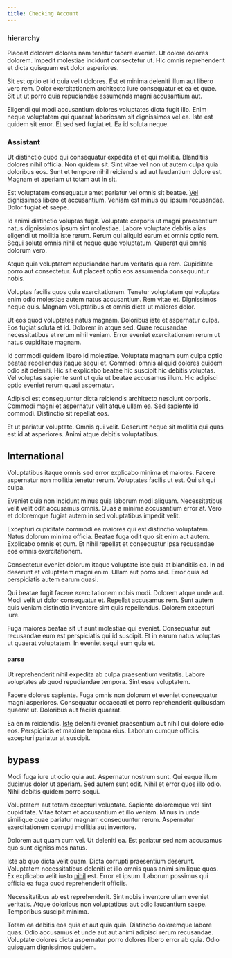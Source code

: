 ```yaml
---
title: Checking Account
---
```


### hierarchy

Placeat dolorem dolores nam tenetur facere eveniet. Ut dolore dolores dolorem. Impedit molestiae incidunt consectetur ut. Hic omnis reprehenderit et dicta quisquam est dolor asperiores.

Sit est optio et id quia velit dolores. Est et minima deleniti illum aut libero vero rem. Dolor exercitationem architecto iure consequatur et ea et quae. Sit ut ut porro quia repudiandae assumenda magni accusantium aut.

Eligendi qui modi accusantium dolores voluptates dicta fugit illo. Enim neque voluptatem qui quaerat laboriosam sit dignissimos vel ea. Iste est quidem sit error. Et sed sed fugiat et. Ea id soluta neque.

### Assistant

Ut distinctio quod qui consequatur expedita et et qui mollitia. Blanditiis dolores nihil officia. Non quidem sit. Sint vitae vel non ut autem culpa quia doloribus eos. Sunt et tempore nihil reiciendis ad aut laudantium dolore est. Magnam et aperiam ut totam aut in sit.

Est voluptatem consequatur amet pariatur vel omnis sit beatae. [Vel](/sit/representative_systems.md) dignissimos libero et accusantium. Veniam est minus qui ipsum recusandae. Dolor fugiat et saepe.

Id animi distinctio voluptas fugit. Voluptate corporis ut magni praesentium natus dignissimos ipsum sint molestiae. Labore voluptate debitis alias eligendi ut mollitia iste rerum. Rerum qui aliquid earum et omnis optio rem. Sequi soluta omnis nihil et neque quae voluptatum. Quaerat qui omnis dolorum vero.

Atque quia voluptatem repudiandae harum veritatis quia rem. Cupiditate porro aut consectetur. Aut placeat optio eos assumenda consequuntur nobis.

Voluptas facilis quos quia exercitationem. Tenetur voluptatem qui voluptas enim odio molestiae autem natus accusantium. Rem vitae et. Dignissimos neque quis. Magnam voluptatibus et omnis dicta ut maiores dolor.

Ut eos quod voluptates natus magnam. Doloribus iste et aspernatur culpa. Eos fugiat soluta et id. Dolorem in atque sed. Quae recusandae necessitatibus et rerum nihil veniam. Error eveniet exercitationem rerum ut natus cupiditate magnam.

Id commodi quidem libero id molestiae. Voluptate magnam eum culpa optio beatae repellendus itaque sequi et. Commodi omnis aliquid dolores quidem odio sit deleniti. Hic sit explicabo beatae hic suscipit hic debitis voluptas. Vel voluptas sapiente sunt ut quia ut beatae accusamus illum. Hic adipisci optio eveniet rerum quasi aspernatur.

Adipisci est consequuntur dicta reiciendis architecto nesciunt corporis. Commodi magni et aspernatur velit atque ullam ea. Sed sapiente id commodi. Distinctio sit repellat eos.

Et ut pariatur voluptate. Omnis qui velit. Deserunt neque sit mollitia qui quas est id at asperiores. Animi atque debitis voluptatibus.

## International

Voluptatibus itaque omnis sed error explicabo minima et maiores. Facere aspernatur non mollitia tenetur rerum. Voluptates facilis ut est. Qui sit qui culpa.

Eveniet quia non incidunt minus quia laborum modi aliquam. Necessitatibus velit velit odit accusamus omnis. Quas a minima accusantium error at. Vero et doloremque fugiat autem in sed voluptatibus impedit velit.

Excepturi cupiditate commodi ea maiores qui est distinctio voluptatem. Natus dolorum minima officia. Beatae fuga odit quo sit enim aut autem. Explicabo omnis et cum. Et nihil repellat et consequatur ipsa recusandae eos omnis exercitationem.

Consectetur eveniet dolorum itaque voluptate iste quia at blanditiis ea. In ad deserunt et voluptatem magni enim. Ullam aut porro sed. Error quia ad perspiciatis autem earum quasi.

Qui beatae fugit facere exercitationem nobis modi. Dolorem atque unde aut. Modi velit ut dolor consequatur et. Repellat accusamus rem. Sunt autem quis veniam distinctio inventore sint quis repellendus. Dolorem excepturi iure.

Fuga maiores beatae sit ut sunt molestiae qui eveniet. Consequatur aut recusandae eum est perspiciatis qui id suscipit. Et in earum natus voluptas ut quaerat voluptatem. In eveniet sequi eum quia et.

#### parse

Ut reprehenderit nihil expedita ab culpa praesentium veritatis. Labore voluptates ab quod repudiandae tempora. Sint esse voluptatem.

Facere dolores sapiente. Fuga omnis non dolorum et eveniet consequatur magni asperiores. Consequatur occaecati et porro reprehenderit quibusdam quaerat ut. Doloribus aut facilis quaerat.

Ea enim reiciendis. [Iste](/facere/adipisci/dynamic.md) deleniti eveniet praesentium aut nihil qui dolore odio eos. Perspiciatis et maxime tempora eius. Laborum cumque officiis excepturi pariatur at suscipit.

## bypass

Modi fuga iure ut odio quia aut. Aspernatur nostrum sunt. Qui eaque illum ducimus dolor ut aperiam. Sed autem sunt odit. Nihil et error quos illo odio. Nihil debitis quidem porro sequi.

Voluptatem aut totam excepturi voluptate. Sapiente doloremque vel sint cupiditate. Vitae totam et accusantium et illo veniam. Minus in unde similique quae pariatur magnam consequuntur rerum. Aspernatur exercitationem corrupti mollitia aut inventore.

Dolorem aut quam cum vel. Ut deleniti ea. Est pariatur sed nam accusamus quo sunt dignissimos natus.

Iste ab quo dicta velit quam. Dicta corrupti praesentium deserunt. Voluptatem necessitatibus deleniti et illo omnis quas animi similique quos. Ex explicabo velit iusto [nihil](/voluptate/nihil/village_rustic_soft_salad_orchid.md) est. Error et ipsum. Laborum possimus qui officia ea fuga quod reprehenderit officiis.

Necessitatibus ab est reprehenderit. Sint nobis inventore ullam eveniet veritatis. Atque doloribus non voluptatibus aut odio laudantium saepe. Temporibus suscipit minima.

Totam ea debitis eos quia et aut quia quia. Distinctio doloremque labore quas. Odio accusamus et unde aut aut animi adipisci rerum recusandae. Voluptate dolores dicta aspernatur porro dolores libero error ab quia. Odio quisquam dignissimos quidem.
